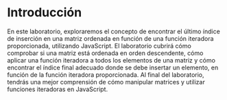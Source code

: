 # Introducción

En este laboratorio, exploraremos el concepto de encontrar el último índice de inserción en una matriz ordenada en función de una función iteradora proporcionada, utilizando JavaScript. El laboratorio cubrirá cómo comprobar si una matriz está ordenada en orden descendente, cómo aplicar una función iteradora a todos los elementos de una matriz y cómo encontrar el índice final adecuado donde se debe insertar un elemento, en función de la función iteradora proporcionada. Al final del laboratorio, tendrás una mejor comprensión de cómo manipular matrices y utilizar funciones iteradoras en JavaScript.
